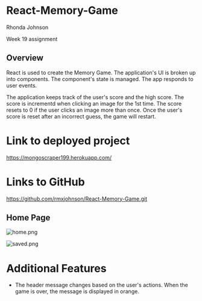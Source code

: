# React-Memory-Game

Rhonda Johnson

Week 19 assignment

## Overview

React is used to create the Memory Game.  The application's UI is broken up into components.  The component's state is managed.  The app responds to user events. 


The application keeps track of the user's score and the high score.  The score is incrementd when clicking an image for the 1st time.  The score resets to 0 if the user clicks an image more than once.  Once the user's score is reset after an incorrect guess, the game will restart.

# Link to deployed project
https://mongoscraper199.herokuapp.com/

# Links to GitHub
https://github.com/rmxjohnson/React-Memory-Game.git


## Home Page

![home.png](../public/assets/images/home-page.png)

![saved.png](../public/assets/images/prissy.jpg)


# Additional Features
 * The header message changes based on the user's actions.  When the game is over, the message is displayed in orange.
